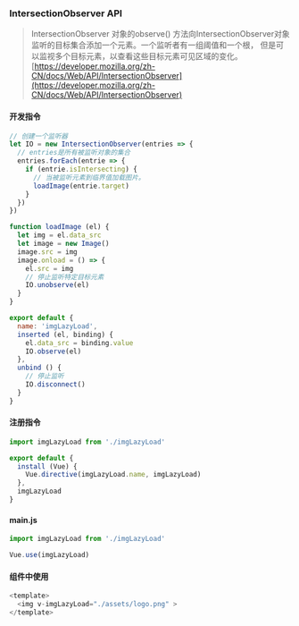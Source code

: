 ### IntersectionObserver API

> IntersectionObserver 对象的observe() 方法向IntersectionObserver对象监听的目标集合添加一个元素。一个监听者有一组阈值和一个根， 但是可以监视多个目标元素，以查看这些目标元素可见区域的变化。[https://developer.mozilla.org/zh-CN/docs/Web/API/IntersectionObserver](https://developer.mozilla.org/zh-CN/docs/Web/API/IntersectionObserver)

#### 开发指令
```javascript
// 创建一个监听器
let IO = new IntersectionObserver(entries => {
  // entries是所有被监听对象的集合
  entries.forEach(entrie => {
    if (entrie.isIntersecting) {
      // 当被监听元素到临界值加载图片。
      loadImage(entrie.target)
    }
  })
})

function loadImage (el) {
  let img = el.data_src
  let image = new Image()
  image.src = img
  image.onload = () => {
    el.src = img
    // 停止监听特定目标元素
    IO.unobserve(el)
  }
}

export default {
  name: 'imgLazyLoad',
  inserted (el, binding) {
    el.data_src = binding.value
    IO.observe(el)
  },
  unbind () {
    // 停止监听
    IO.disconnect()
  }
}
```

#### 注册指令
```javascript
import imgLazyLoad from './imgLazyLoad'

export default {
  install (Vue) {
    Vue.directive(imgLazyLoad.name, imgLazyLoad)
  },
  imgLazyLoad
}
```

#### main.js
```javascript
import imgLazyLoad from './imgLazyLoad'

Vue.use(imgLazyLoad)
```

#### 组件中使用
```javascript
<template>
  <img v-imgLazyLoad="./assets/logo.png" >
</template>
```
